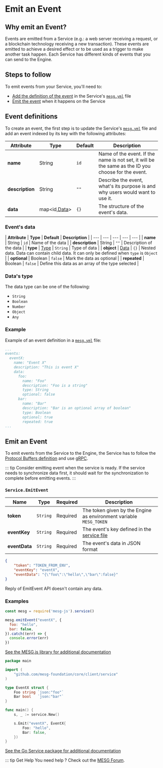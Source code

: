 # Emit an Event

## Why emit an Event?

Events are emitted from a Service \(e.g.: a web server receiving a request, or a blockchain technology receiving a new transaction\). These events are emitted to achieve a desired effect or to be used as a trigger to make another task happen. Each Service has different kinds of events that you can send to the Engine.

## Steps to follow

To emit events from your Service, you'll need to:

* [Add the definition of the event](#event-definitions) in the Service's [`mesg.yml`](service-file.md) file
* [Emit the event](#emit-an-event-2) when it happens on the Service

## Event definitions

To create an event, the first step is to update the Service's [`mesg.yml`](service-file.md) file and add an event indexed by its key with the following attributes:

| **Attribute** | **Type** | **Default** | **Description** |
| --- | --- | --- | --- |
| **name** | <span class="type">String</span> | `id` | Name of the event. If the name is not set, it will be the same as the ID you choose for the event. |
| **description** | <span class="type">String</span> | `""` | Describe the event, what's its purpose is and why users would want to use it. |
| **data** | <span class="type">map&lt;id,[Data](emit-an-event.md#event-s-data)&gt;</span> | `{}` | The structure of the event's data. |

### Event's data

| **Attribute** | **Type** | **Default** | **Description** |
| --- | --- | --- | --- | --- |
| **name** | <span class="type">String</span> | `id` | Name of the data |
| **description** | <span class="type">String</span> | `""` | Description of the data |
| **type** | <span class="type">[Type](emit-an-event.md#data-s-type)</span> | `String` | Type of data |
| **object** | <span class="type">[Data](emit-an-event.md#event-s-data)</span> | `{}` | Nested data. Data can contain child data. It can only be defined when `type` is `Object` |
| **optional** | <span class="type">Boolean</span> | `false` | Mark the data as optional |
| **repeated** | <span class="type">Boolean</span> | `false` | Define this data as an array of the type selected |

### Data's type

The data type can be one of the following:

* `String`
* `Boolean`
* `Number`
* `Object`
* `Any`

### Example

Example of an event definition in a [`mesg.yml`](service-file.md) file:

```yaml
...
events:
  eventX:
    name: "Event X"
    description: "This is event X"
    data:
      foo:
        name: "Foo"
        description: "Foo is a string"
        type: String
        optional: false
      bar:
        name: "Bar"
        description: "Bar is an optional array of boolean"
        type: Boolean
        optional: true
        repeated: true
...
```

## Emit an Event

To emit events from the Service to the Engine, the Service has to follow the [Protocol Buffers definition](https://github.com/mesg-foundation/core/blob/master/protobuf/serviceapi/api.proto) and use [gRPC](https://grpc.io/).

::: tip
Consider emitting event when the service is ready. If the service needs to synchronize data first, it should wait for the synchronization to complete before emitting events.
:::

<tabs>
<tab title="Request" vp-markdown>

### `Service.EmitEvent`

| **Name** | **Type** | **Required** | **Description** |
| --- | --- | --- | --- |
| **token** | `String` | Required | The token given by the Engine as environment variable `MESG_TOKEN` |
| **eventKey** | `String` | Required | The event's key defined in the [service file](/guide/service/service-file.md) |
| **eventData** | `String` | Required | The event's data in JSON format |

```json
{
    "token": "TOKEN_FROM_ENV",
    "eventKey": "eventX",
    "eventData": "{\"foo\":\"hello\",\"bar\":false}"
}
```

</tab>

<tab title="Reply" vp-markdown>

Reply of EmitEvent API doesn't contain any data.

</tab>
</tabs>

### Examples

<tabs>
<tab title="Node" vp-markdown>

```javascript
const mesg = require('mesg-js').service()

mesg.emitEvent("eventX", {
  foo: "hello",
  bar: false,
}).catch((err) => {
  console.error(err)
})
```

[See the MESG.js library for additional documentation](https://github.com/mesg-foundation/mesg-js/tree/master#event)

</tab>

<tab title="Go" vp-markdown>

```go
package main

import (
	"github.com/mesg-foundation/core/client/service"
)

type EventX struct {
	Foo string `json:"foo"`
	Bar bool   `json:"bar"`
}

func main() {
	s, _ := service.New()

	s.Emit("eventX", EventX{
		Foo: "hello",
		Bar: false,
	})
}
```

[See the Go Service package for additional documentation](https://godoc.org/github.com/mesg-foundation/core/client/service)

</tab>
</tabs>

::: tip Get Help
You need help ? Check out the <a href="https://forum.mesg.com" target="_blank">MESG Forum</a>.
